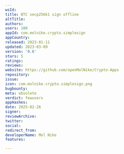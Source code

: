 ```yaml
---
wsId: 
title: BTC secp256k1 sign offline
altTitle: 
authors: 
users: 100
appId: com.molnike.crypto.simplesign
appCountry: 
released: 2023-01-11
updated: 2023-03-09
version: '0.6'
stars: 5
ratings: 
reviews: 
website: https://github.com/openMolNike/Crypto-Apps
repository: 
issue: 
icon: com.molnike.crypto.simplesign.png
bugbounty: 
meta: obsolete
verdict: fewusers
appHashes: 
date: 2025-02-26
signer: 
reviewArchive: 
twitter: 
social: 
redirect_from: 
developerName: Mol Nike
features: 

---
```



